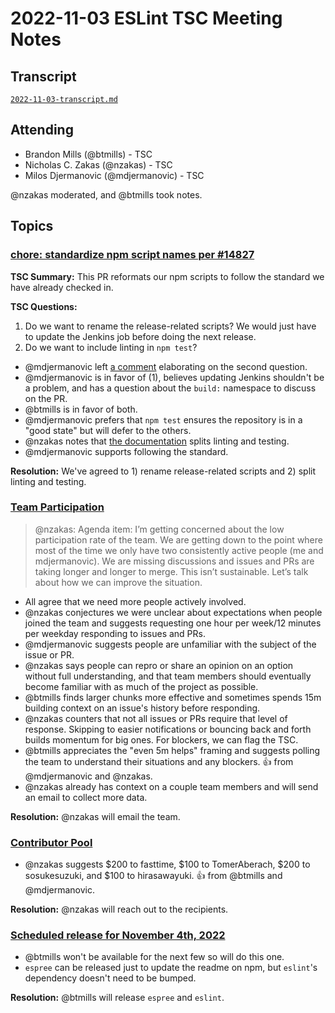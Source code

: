 # 2022-11-03 ESLint TSC Meeting Notes

## Transcript

[`2022-11-03-transcript.md`](2022-11-03-transcript.md)

## Attending

* Brandon Mills (@btmills) - TSC
* Nicholas C. Zakas (@nzakas) - TSC
* Milos Djermanovic (@mdjermanovic) - TSC

@nzakas moderated, and @btmills took notes.

## Topics

### [chore: standardize npm script names per #14827](https://github.com/eslint/eslint/pull/16315)

**TSC Summary:** This PR reformats our npm scripts to follow the standard we have already checked in.

**TSC Questions:**

1. Do we want to rename the release-related scripts? We would just have to update the Jenkins job before doing the next release.
2. Do we want to include linting in `npm test`? 

* @mdjermanovic left [a comment](https://github.com/eslint/eslint/pull/16315#issuecomment-1248750725) elaborating on the second question.
* @mdjermanovic is in favor of (1), believes updating Jenkins shouldn't be a problem, and has a question about the `build:` namespace to discuss on the PR.
* @btmills is in favor of both.
* @mdjermanovic prefers that `npm test` ensures the repository is in a "good state" but will defer to the others.
* @nzakas notes that [the documentation](https://eslint.org/docs/latest/developer-guide/package-json-conventions#test) splits linting and testing.
* @mdjermanovic supports following the standard.

**Resolution:** We've agreed to 1) rename release-related scripts and 2) split linting and testing.

### [Team Participation](https://github.com/eslint/tsc-meetings/issues/387#issuecomment-1301537844)

> @nzakas: Agenda item: I’m getting concerned about the low participation rate of the team. We are getting down to the point where most of the time we only have two consistently active people (me and mdjermanovic). We are missing discussions and issues and PRs are taking longer and longer to merge. This isn’t sustainable. Let’s talk about how we can improve the situation.

* All agree that we need more people actively involved.
* @nzakas conjectures we were unclear about expectations when people joined the team and suggests requesting one hour per week/12 minutes per weekday responding to issues and PRs.
* @mdjermanovic suggests people are unfamiliar with the subject of the issue or PR.
* @nzakas says people can repro or share an opinion on an option without full understanding, and that team members should eventually become familiar with as much of the project as possible.
* @btmills finds larger chunks more effective and sometimes spends 15m building context on an issue's history before responding.
* @nzakas counters that not all issues or PRs require that level of response. Skipping to easier notifications or bouncing back and forth builds momentum for big ones. For blockers, we can flag the TSC.
* @btmills appreciates the "even 5m helps" framing and suggests polling the team to understand their situations and any blockers. :+1: from @mdjermanovic and @nzakas.
* @nzakas already has context on a couple team members and will send an email to collect more data.

**Resolution:** @nzakas will email the team.

### [Contributor Pool](https://github.com/issues?q=org%3Aeslint+label%3A%22contributor+pool%22+merged%3A%3E%3D2022-10-01)

* @nzakas suggests $200 to fasttime, $100 to TomerAberach, $200 to sosukesuzuki, and $100 to hirasawayuki. :+1: from @btmills and @mdjermanovic.

**Resolution:** @nzakas will reach out to the recipients.

### [Scheduled release for November 4th, 2022](https://github.com/eslint/eslint/issues/16457)

* @btmills won't be available for the next few so will do this one.
* `espree` can be released just to update the readme on npm, but `eslint`'s dependency doesn't need to be bumped.

**Resolution:** @btmills will release `espree` and `eslint`.
